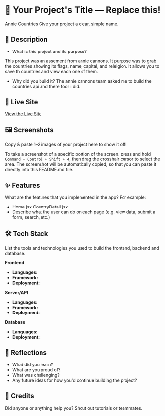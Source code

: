 # 📝 Your Project's Title — Replace this!

Annie Countries
Give your project a clear, simple name.

## 📌 Description

- What is this project and its purpose?

This project was an assement from annie cannons. It purpose was to grab the countries showing its flags, name, capital, and releigion. It allows you to save th countries and view each one of them.

- Why did you build it?
  The annie cannons team asked me to build the countries api and there foor i did.

## 🚀 Live Site

[View the Live Site](https://country-api2025.netlify.app/)

## 🖼️ Screenshots

Copy & paste 1–2 images of your project here to show it off!

To take a screenshot of a specific portion of the screen, press and hold `Command + Control + Shift + 4`, then drag the crosshair cursor to select the area. The screenshot will be automatically copied, so that you can paste it directly into this README.md file.

## ✨ Features

What are the features that you implemented in the app?
For example:

- Home.jsx
  CountryDetail.jsx
- Describe what the user can do on each page (e.g. view data, submit a form, search, etc.)

## 🛠️ Tech Stack

List the tools and technologies you used to build the frontend, backend and database.

**Frontend**

- **Languages:**
- **Framework:**
- **Deployment:**

**Server/API**

- **Languages:**
- **Framework:**
- **Deployment:**

**Database**

- **Languages:**
- **Deployment:**

## 💭 Reflections

- What did you learn?
- What are you proud of?
- What was challenging?
- Any future ideas for how you'd continue building the project?

## 🙌 Credits

Did anyone or anything help you? Shout out tutorials or teammates.
